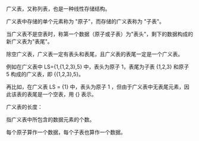广义表，又称列表，也是一种线性存储结构。

广义表中存储的单个元素称为 "原子"，而存储的广义表称为 "子表"。



当广义表不是空表时，称第一个数据（原子或子表）为"表头"，剩下的数据构成的新广义表为"表尾"。

除空广义表，广义表一定有表头和表尾，且广义表的表尾一定是一个广义表。

例如在广义表中 LS={1,{1,2,3},5} 中，表头为原子 1，表尾为子表 {1,2,3} 和原子 5 构成的广义表，即 {{1,2,3},5}。

再比如，在广义表 LS = {1} 中，表头为原子 1 ，但由于广义表中无表尾元素，因此该表的表尾是一个空表，用 {} 表示。



广义表的长度：

指广义表中所包含的数据元素的个数。

每个原子算作一个数据，每个子表也算作一个数据。